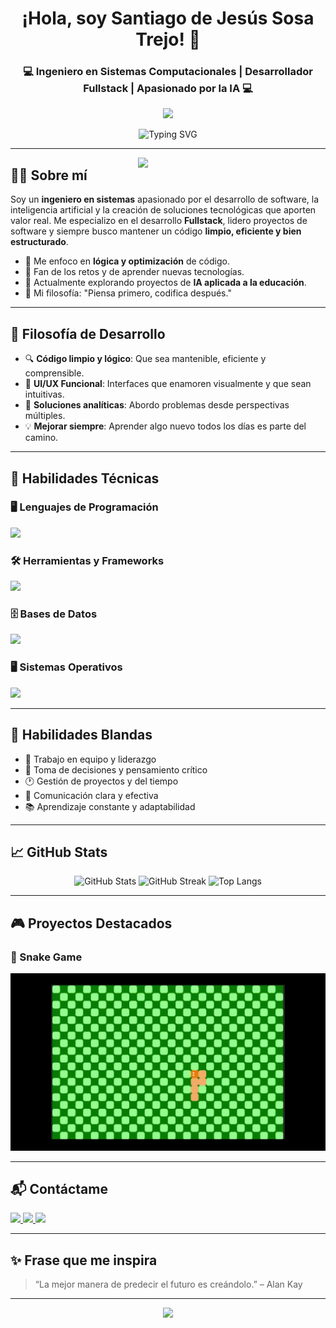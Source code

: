<h1 align="center">¡Hola, soy Santiago de Jesús Sosa Trejo! 👋</h1>
<h3 align="center">💻 Ingeniero en Sistemas Computacionales | Desarrollador Fullstack | Apasionado por la IA 💻</h3>

<p align="center">
  <img src="https://media.giphy.com/media/hvRJCLFzcasrR4ia7z/giphy.gif" width="50">
</p>

<p align="center">
  <img src="https://readme-typing-svg.demolab.com?font=Fira+Code&size=22&pause=1000&center=true&vCenter=true&width=435&lines=Desarrollador+Fullstack;Apasionado+por+la+IA+y+el+Machine+Learning;Líder+de+Proyectos+de+Software;Siempre+creando+soluciones+eficientes" alt="Typing SVG" />
</p>

---

<img align="right" width="300" src="https://media1.tenor.com/m/bCfpwMjfAi0AAAAd/cat-typing.gif" />

## 👨‍💻 Sobre mí

Soy un **ingeniero en sistemas** apasionado por el desarrollo de software, la inteligencia artificial y la creación de soluciones tecnológicas que aporten valor real. Me especializo en el desarrollo **Fullstack**, lidero proyectos de software y siempre busco mantener un código **limpio, eficiente y bien estructurado**.

- 🎯 Me enfoco en **lógica y optimización** de código.
- 🚀 Fan de los retos y de aprender nuevas tecnologías.
- 🤖 Actualmente explorando proyectos de **IA aplicada a la educación**.
- 🧠 Mi filosofía: "Piensa primero, codifica después."

---

## 🧠 Filosofía de Desarrollo

- 🔍 **Código limpio y lógico**: Que sea mantenible, eficiente y comprensible.
- 🎨 **UI/UX Funcional**: Interfaces que enamoren visualmente y que sean intuitivas.
- 🧩 **Soluciones analíticas**: Abordo problemas desde perspectivas múltiples.
- 💡 **Mejorar siempre**: Aprender algo nuevo todos los días es parte del camino.

---

## 🔧 Habilidades Técnicas

### 🖥️ Lenguajes de Programación
<p align="left">
  <img src="https://skillicons.dev/icons?i=python,java,cpp,html,css,js,c" />
</p>

### 🛠️ Herramientas y Frameworks
<p align="left">
  <img src="https://skillicons.dev/icons?i=vscode,git,github,figma,androidstudio,arduino,tkinter,notion" />
</p>

### 🗄️ Bases de Datos
<p align="left">
  <img src="https://skillicons.dev/icons?i=mysql,sqlite" />
</p>

### 🖥️ Sistemas Operativos
<p align="left">
  <img src="https://skillicons.dev/icons?i=linux,windows" />
</p>

---

## 🌟 Habilidades Blandas

- 🤝 Trabajo en equipo y liderazgo
- 🧭 Toma de decisiones y pensamiento crítico
- 🕐 Gestión de proyectos y del tiempo
- 📢 Comunicación clara y efectiva
- 📚 Aprendizaje constante y adaptabilidad

---

## 📈 GitHub Stats

<div align="center">
  <img src="https://github-readme-stats.vercel.app/api?username=69BLACKCAT69&show_icons=true&theme=tokyonight&hide_border=true" alt="GitHub Stats" />
  <img src="https://streak-stats.demolab.com?user=69BLACKCAT69&theme=tokyonight&hide_border=true" alt="GitHub Streak" />
  <img src="https://github-readme-stats.vercel.app/api/top-langs/?username=69BLACKCAT69&layout=compact&theme=tokyonight&hide_border=true" alt="Top Langs" />
</div>

---

## 🎮 Proyectos Destacados

### 🐍 Snake Game
<div align="center">
  <a href="https://69blackcat69.github.io/Snake-template/" target="_blank">
    <img src="https://raw.githubusercontent.com/69BLACKCAT69/69BLACKCAT69/main/Viborita.gif" width="700" alt="Snake Game GIF" />
  </a>
</div>

---

## 📬 Contáctame

<p align="left">
  <a href="https://wa.me/527891193882" target="_blank">
    <img src="https://img.shields.io/badge/WhatsApp-25D366?style=for-the-badge&logo=whatsapp&logoColor=white" />
  </a>
  <a href="mailto:sosatrejosantiagodejesus@gmail.com" target="_blank">
    <img src="https://img.shields.io/badge/Gmail-D14836?style=for-the-badge&logo=gmail&logoColor=white" />
  </a>
  <a href="https://www.linkedin.com/in/santiago-de-jesus-sosa-trejo-9249312b7" target="_blank">
    <img src="https://img.shields.io/badge/LinkedIn-0077B5?style=for-the-badge&logo=linkedin&logoColor=white" />
  </a>
</p>

---

## ✨ Frase que me inspira

> “La mejor manera de predecir el futuro es creándolo.” – Alan Kay

---

<p align="center">
  <img src="https://github-profile-summary-cards.vercel.app/api/cards/profile-details?username=69BLACKCAT69&theme=tokyonight" />
</p>